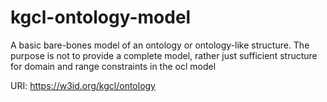 # kgcl-ontology-model

A basic bare-bones model of an ontology or ontology-like structure. The purpose is not to provide a complete model, rather just sufficient structure for domain and range constraints in the ocl model

URI: https://w3id.org/kgcl/ontology


